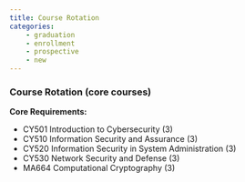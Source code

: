 ```yaml
---
title: Course Rotation
categories:
    - graduation
    - enrollment
    - prospective
    - new
---
```


<div id="flush-collapseThree" aria-labelledby="flush-headingThree" data-mdb-parent="#accordionFlushExample"
    class="accordion-collapse collapse" style="">
    <div class="accordion-body">
        <div>
            <h3>Course Rotation (core courses)</h3>
            <p><strong>Core Requirements:</strong></p>
            <ul>
                <li>CY501 Introduction to Cybersecurity (3)</li>
                <li>CY510 Information Security and Assurance (3)</li>
                <li>CY520 Information Security in System Administration (3)</li>
                <li>CY530 Network Security and Defense (3)</li>
                <li>MA664 Computational Cryptography (3)</li>
            </ul>
        </div>
    </div>
</div>